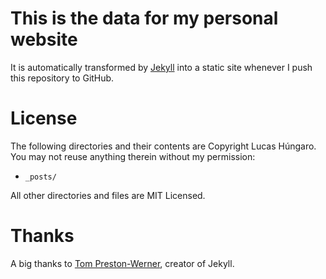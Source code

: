 # This is the data for my personal website

It is automatically transformed by [Jekyll](http://github.com/mojombo/jekyll) into a static site whenever I push this repository to GitHub.

# License

The following directories and their contents are Copyright Lucas Húngaro. 
You may not reuse anything therein without my permission:

* `_posts/`

All other directories and files are MIT Licensed. 

# Thanks

A big thanks to [Tom Preston-Werner](http://tom.preston-werner.com), creator of Jekyll.